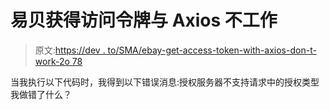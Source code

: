 # 易贝获得访问令牌与 Axios 不工作

> 原文:[https://dev . to/SMA/ebay-get-access-token-with-axios-don-t-work-2o 78](https://dev.to/sma/ebay-get-access-token-with-axios-don-t-work-2o78)

当我执行以下代码时，我得到以下错误消息:授权服务器不支持请求中的授权类型
我做错了什么？